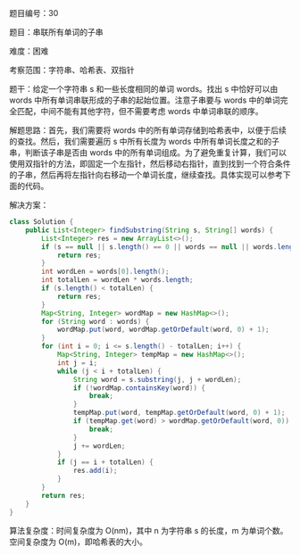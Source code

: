 题目编号：30

题目：串联所有单词的子串

难度：困难

考察范围：字符串、哈希表、双指针

题干：给定一个字符串 s 和一些长度相同的单词 words。找出 s 中恰好可以由 words 中所有单词串联形成的子串的起始位置。注意子串要与 words 中的单词完全匹配，中间不能有其他字符，但不需要考虑 words 中单词串联的顺序。

解题思路：首先，我们需要将 words 中的所有单词存储到哈希表中，以便于后续的查找。然后，我们需要遍历 s 中所有长度为 words 中所有单词长度之和的子串，判断该子串是否由 words 中的所有单词组成。为了避免重复计算，我们可以使用双指针的方法，即固定一个左指针，然后移动右指针，直到找到一个符合条件的子串，然后再将左指针向右移动一个单词长度，继续查找。具体实现可以参考下面的代码。

解决方案：

```java
class Solution {
    public List<Integer> findSubstring(String s, String[] words) {
        List<Integer> res = new ArrayList<>();
        if (s == null || s.length() == 0 || words == null || words.length == 0) {
            return res;
        }
        int wordLen = words[0].length();
        int totalLen = wordLen * words.length;
        if (s.length() < totalLen) {
            return res;
        }
        Map<String, Integer> wordMap = new HashMap<>();
        for (String word : words) {
            wordMap.put(word, wordMap.getOrDefault(word, 0) + 1);
        }
        for (int i = 0; i <= s.length() - totalLen; i++) {
            Map<String, Integer> tempMap = new HashMap<>();
            int j = i;
            while (j < i + totalLen) {
                String word = s.substring(j, j + wordLen);
                if (!wordMap.containsKey(word)) {
                    break;
                }
                tempMap.put(word, tempMap.getOrDefault(word, 0) + 1);
                if (tempMap.get(word) > wordMap.getOrDefault(word, 0)) {
                    break;
                }
                j += wordLen;
            }
            if (j == i + totalLen) {
                res.add(i);
            }
        }
        return res;
    }
}
```

算法复杂度：时间复杂度为 O(nm)，其中 n 为字符串 s 的长度，m 为单词个数。空间复杂度为 O(m)，即哈希表的大小。